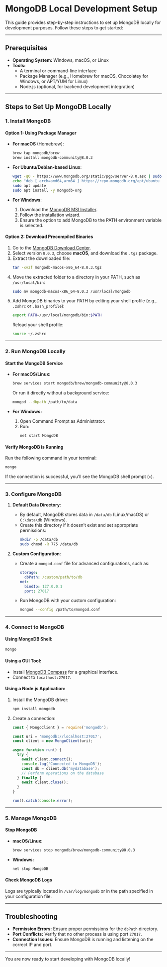 # MongoDB Local Development Setup

This guide provides step-by-step instructions to set up MongoDB locally for development purposes. Follow these steps to get started:

---

## Prerequisites

- **Operating System:** Windows, macOS, or Linux
- **Tools:**
  - A terminal or command-line interface
  - Package Manager (e.g., Homebrew for macOS, Chocolatey for Windows, or APT/YUM for Linux)
  - Node.js (optional, for backend development integration)

---

## Steps to Set Up MongoDB Locally

### 1. Install MongoDB

#### **Option 1: Using Package Manager**

- **For macOS** (Homebrew):
  ```bash
  brew tap mongodb/brew
  brew install mongodb-community@8.0.3
  ```

- **For Ubuntu/Debian-based Linux**:
  ```bash
  wget -qO - https://www.mongodb.org/static/pgp/server-8.0.asc | sudo apt-key add -
  echo "deb [ arch=amd64,arm64 ] https://repo.mongodb.org/apt/ubuntu focal/mongodb-org/8.0 multiverse" | sudo tee /etc/apt/sources.list.d/mongodb-org-8.0.list
  sudo apt update
  sudo apt install -y mongodb-org
  ```

- **For Windows**:
  1. Download the [MongoDB MSI Installer](https://www.mongodb.com/try/download/community).
  2. Follow the installation wizard.
  3. Ensure the option to add MongoDB to the PATH environment variable is selected.

#### **Option 2: Download Precompiled Binaries**

1. Go to the [MongoDB Download Center](https://www.mongodb.com/try/download/community).
2. Select version `8.0.3`, choose **macOS**, and download the `.tgz` package.
3. Extract the downloaded file:
   ```bash
   tar -xvzf mongodb-macos-x86_64-8.0.3.tgz
   ```
4. Move the extracted folder to a directory in your PATH, such as `/usr/local/bin`:
   ```bash
   sudo mv mongodb-macos-x86_64-8.0.3 /usr/local/mongodb
   ```
5. Add MongoDB binaries to your PATH by editing your shell profile (e.g., `.zshrc` or `.bash_profile`):
   ```bash
   export PATH=/usr/local/mongodb/bin:$PATH
   ```
   Reload your shell profile:
   ```bash
   source ~/.zshrc
   ```

---

### 2. Run MongoDB Locally

#### **Start the MongoDB Service**

- **For macOS/Linux:**
  ```bash
  brew services start mongodb/brew/mongodb-community@8.0.3
  ```

  Or run it directly without a background service:
  ```bash
  mongod --dbpath /path/to/data
  ```

- **For Windows:**
  1. Open Command Prompt as Administrator.
  2. Run:
     ```bash
     net start MongoDB
     ```

#### **Verify MongoDB is Running**

Run the following command in your terminal:
```bash
mongo
```
If the connection is successful, you'll see the MongoDB shell prompt (`>`).

---

### 3. Configure MongoDB

1. **Default Data Directory**:
   - By default, MongoDB stores data in `/data/db` (Linux/macOS) or `C:\data\db` (Windows).
   - Create this directory if it doesn’t exist and set appropriate permissions:
     ```bash
     mkdir -p /data/db
     sudo chmod -R 775 /data/db
     ```

2. **Custom Configuration**:
   - Create a `mongod.conf` file for advanced configurations, such as:
     ```yaml
     storage:
       dbPath: /custom/path/to/db
     net:
       bindIp: 127.0.0.1
       port: 27017
     ```
   - Run MongoDB with your custom configuration:
     ```bash
     mongod --config /path/to/mongod.conf
     ```

---

### 4. Connect to MongoDB

#### **Using MongoDB Shell**:
```bash
mongo
```

#### **Using a GUI Tool**:
- Install [MongoDB Compass](https://www.mongodb.com/products/compass) for a graphical interface.
- Connect to `localhost:27017`.

#### **Using a Node.js Application**:

1. Install the MongoDB driver:
   ```bash
   npm install mongodb
   ```

2. Create a connection:
   ```javascript
   const { MongoClient } = require('mongodb');

   const uri = 'mongodb://localhost:27017';
   const client = new MongoClient(uri);

   async function run() {
     try {
       await client.connect();
       console.log('Connected to MongoDB');
       const db = client.db('mydatabase');
       // Perform operations on the database
     } finally {
       await client.close();
     }
   }

   run().catch(console.error);
   ```

---

### 5. Manage MongoDB

#### **Stop MongoDB**
- **macOS/Linux:**
  ```bash
  brew services stop mongodb/brew/mongodb-community@8.0.3
  ```
- **Windows:**
  ```bash
  net stop MongoDB
  ```

#### **Check MongoDB Logs**
Logs are typically located in `/var/log/mongodb` or in the path specified in your configuration file.

---

## Troubleshooting

- **Permission Errors:** Ensure proper permissions for the `dbPath` directory.
- **Port Conflicts:** Verify that no other process is using port `27017`.
- **Connection Issues:** Ensure MongoDB is running and listening on the correct IP and port.

---

You are now ready to start developing with MongoDB locally!
